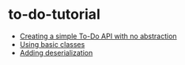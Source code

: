 # to-do-tutorial

* [Creating a simple To-Do API with no abstraction](./tutorial_01_no_abstraction.md)
* [Using basic classes](./tutorial_02_using_basic_classes.md)
* [Adding deserialization](./tutorial_03_adding_deserialization.md)
